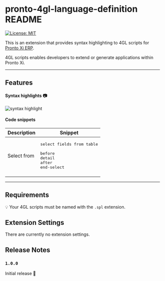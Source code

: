 # pronto-4gl-language-definition README

[![License: MIT](https://img.shields.io/badge/License-MIT-yellow.svg)](https://opensource.org/licenses/MIT)

This is an extension that provides syntax highlighting to 4GL scripts for [Pronto Xi ERP](https://www.pronto.net/products/pronto-xi-erp/). 

4GL scripts enables developers to extend or generate applications within Pronto Xi.

---

## Features

#### Syntax highlights :camera:

![syntax highlight](images/syntaxHighlight.png)

#### Code snippets
|Description|Snippet|
|-----------|-------|
|Select from|<pre>select fields from table <br/>before<br/>detail<br/>after<br/>end-select</pre>|
|||

---

## Requirements

:bulb: Your 4GL scripts must be named with the `.spl` extension.

## Extension Settings

There are currently no extension settings.

## Release Notes

### `1.0.0`

Initial release :beginner:
